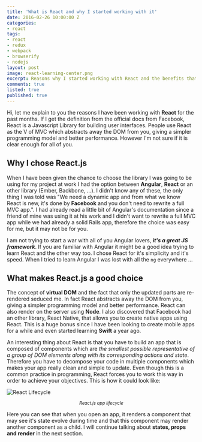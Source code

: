 ```yaml
---
title: 'What is React and why I started working with it'
date: 2016-02-26 10:00:00 Z
categories:
- react
tags:
- react
- redux
- webpack
- browserify
- nodejs
layout: post
image: react-learning-center.png
excerpt: Reasons why I started working with React and the benefits that helped me take this decision.
comments: true
listed: true
published: true
---
```


Hi, let me explain to you the reasons I have been working with **React** for the past months. If I get the definition from the official docs from Facebook, React is a Javascript Library for building user interfaces. People use React as the V of MVC which abstracts away the DOM from you, giving a simpler programming model and better performance. However I'm not sure if it is clear enough for all of you.

## Why I chose React.js

When I have been given the chance to choose the library I was going to be using for my project at work I had the option between **Angular**, **React** or an other library (Ember, Backbone, ...). I didn't know any of these, the only thing I was told was "We need a dynamic app and from what we know React is new, it's done by **Facebook** and you don't need to rewrite a full MVC app.". I had already read a little bit of Angular's documentation since a friend of mine was using it at his work and I didn't want to rewrite a full MVC app while we had already a solid Rails app, therefore the choice was easy for me, but it may not be for you.

I am not trying to start a war with all of you Angular lovers, _**it's a great JS framework**_. If you are familiar with Angular it might be a good idea trying to learn React and the other way too. I chose React for it's simplicity and it's speed. When I tried to learn Angular I was lost with all the `ng` everywhere ...

## What makes React.js a good choice

The concept of **virtual DOM** and the fact that only the updated parts are re-rendered seduced me. In fact React abstracts away the DOM from you, giving a simpler programming model and better performance. React can also render on the server using **Node**. I also discovered that Facebook had an other library, React Native, that allows you to create native apps using React. This is a huge bonus since I have been looking to create mobile apps for a while and even started learning **Swift** a year ago.

An interesting thing about React is that you have to build an app that is composed of components which are _the smallest possible representative of a group of DOM elements along with its corresponding actions and state_. Therefore you have to decompose your code in multiple components which makes your app really clean and simple to update. Even though this is a common practice in programming, React forces you to work this way in order to achieve your objectives.
This is how it could look like:

![React Lifecycle]({{site.baseurl}}/images/react-lifecycle.png "React Lifecycle")
_<center><small>React.js app lifecycle</small></center>_

Here you can see that when you open an app, it renders a component that may see it's state evolve during time and that this component may render another component as a child. I will continue talking about **states, props and render** in the next section.
